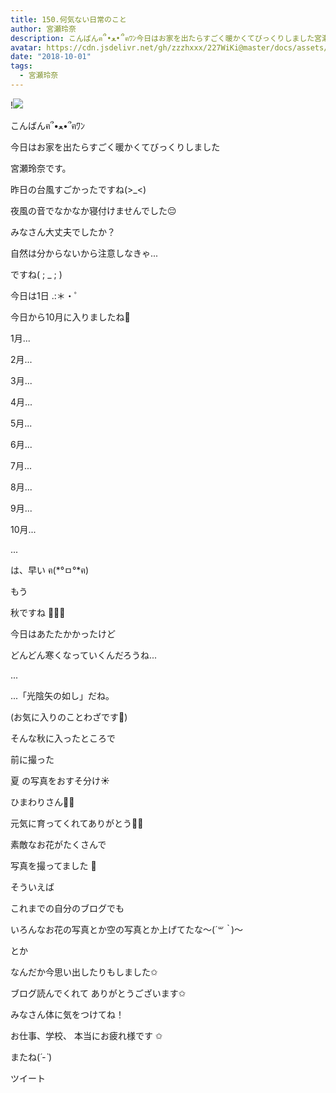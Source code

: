 ```yaml
---
title: 150.何気ない日常のこと
author: 宮瀬玲奈
description: こんばんฅ՞•ﻌ•՞ฅﾜﾝ今日はお家を出たらすごく暖かくてびっくりしました宮瀬玲奈です。昨日の台風すごかったですね(>_
avatar: https://cdn.jsdelivr.net/gh/zzzhxxx/227WiKi@master/docs/assets/photo/avatar/reina.jpg
date: "2018-10-01"
tags:
  - 宮瀬玲奈
---
```


!![](https://cdn.jsdelivr.net/gh/zzzhxxx/227WiKi-image@master/blog-image/reina-2018-10-01_1.jpg)




こんばんฅ՞•ﻌ•՞ฅﾜﾝ





今日はお家を出たらすごく暖かくてびっくりしました



宮瀬玲奈です。










昨日の台風すごかったですね(>_<)


夜風の音でなかなか寝付けませんでした😔




みなさん大丈夫でしたか？







自然は分からないから注意しなきゃ...


ですね( ; _ ; )













今日は1日 .:＊・゜



今日から10月に入りましたね🌰





1月...


2月...


3月...


4月...


5月...


6月...


7月...


8月...


9月...



10月...







...









は、早い
 ฅ(*°ㅁ°*ฅ)











もう

秋ですね 🌰🍂🍁










今日はあたたかかったけど


どんどん寒くなっていくんだろうね...






...





...「光陰矢の如し」だね。




(お気に入りのことわざです📖)
















そんな秋に入ったところで



前に撮った

夏   の写真をおすそ分け☀️















ひまわりさん🌻🌻






元気に育ってくれてありがとう🌻🌻









素敵なお花がたくさんで

写真を撮ってました 🌸










そういえば


これまでの自分のブログでも


いろんなお花の写真とか空の写真とか上げてたな〜(*´꒳​｀*)〜



とか


なんだか今思い出したりもしました✩















ブログ読んでくれて
ありがとうございます✩







みなさん体に気をつけてね！


お仕事、学校、
本当にお疲れ様です ✩




またね(*´-`*)


ツイート



